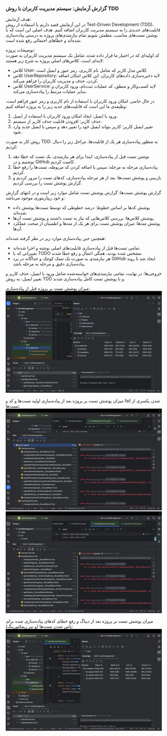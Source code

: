 ### گزارش آزمایش: سیستم مدیریت کاربران با روش TDD

هدف آزمایش:  
در این آزمایش قصد داریم با استفاده از روش Test-Driven Development (TDD)، قابلیت‌های جدیدی را به سیستم مدیریت کاربران اضافه کنیم. هدف اصلی این است که با نوشتن تست‌های مناسب، مطمئن شویم تمام نیازمندی‌های پروژه به درستی پیاده‌سازی شده‌اند و خطاهای احتمالی رفع شده است.

توضیحات پروژه:  
کد اولیه‌ای که در اختیار ما قرار داده شده، شامل یک سیستم مدیریت کاربران به صورت لایه‌ای است. کلاس‌های اصلی پروژه به شرح زیر هستند:

- کلاس User: کلاس مدل کاربر که شامل نام کاربری، رمز عبور و ایمیل است.
- کلاس UserRepository: لایه ذخیره‌سازی داده‌های کاربران. این کلاس امکان اضافه کردن، حذف و مدیریت کاربران را فراهم می‌کند.
- کلاس UserService: لایه کسب‌وکار و منطق، که عملیات ثبت‌نام، ورود کاربران و سایر عملیات مرتبط را پیاده‌سازی می‌کند.

در حال حاضر، امکان ورود کاربران با استفاده از نام کاربری و رمز عبور فراهم است. وظیفه‌ی ما این است که قابلیت‌های جدید زیر را به پروژه اضافه کنیم:

1. ورود با ایمیل: ایجاد امکان ورود کاربران با استفاده از ایمیل.
2. حذف کاربر: افزودن قابلیت حذف کاربر از سیستم.
3. تغییر ایمیل کاربر: کاربر بتواند ایمیل خود را تغییر دهد و سپس با ایمیل جدید وارد شود.

روش کار به صورت TDD:
به منظور پیاده‌سازی هر یک از قابلیت‌ها، مراحل زیر را دنبال کردیم:

1. نوشتن تست قبل از پیاده‌سازی: ابتدا برای هر نیازمندی، یک تست که خطا دهد نوشتیم و در GitHub کامیت کردیم.
2. پیاده‌سازی مرحله به مرحله: سپس با اضافه کردن کد مربوطه، تست‌ها را رفع خطا کردیم.
3. بازبینی و پوشش تست‌ها: بعد از هر مرحله پیاده‌سازی، کدهای تست را مرور کردیم و گزارش پوشش تست را بررسی کردیم.

گزارش پوشش تست‌ها:
گزارش پوشش تست شامل موارد زیر است و در انتهای گزارش و خود ریپازیتوری موجود می‌باشد:

- پوشش کدها بر اساس خطوط: درصد خطوطی که توسط تست‌ها پوشش داده شده‌اند.
- پوشش کلاس‌ها: بررسی کلاس‌هایی که نیاز به تست داشتند و پوشش تست آن‌ها.
- پوشش متدها: میزان پوشش تست برای هر یک از متدها و اطمینان از صحت عملکرد آن‌ها.

همچنین حین پیاده‌سازی موارد زیر در نظر گرفته شده‌اند:
- تمامی تست‌ها قبل از پیاده‌سازی قابلیت‌های اصلی نوشته و اجرا شده‌اند.
- تغییراتی که با TODO مشخص شده بودند، همگی اعمال و رفع خطا شدند.
- هر نیازمندی به صورت یک تسک کوچک و جداگانه در برد GitHub ایجاد شد تا روند پیاده‌سازی دقیق و مرحله به مرحله باشد.

خروجی‌ها:
در نهایت، تمامی نیازمندی‌های خواسته‌شده شامل ورود با ایمیل، حذف کاربر و تغییر ایمیل، به روش TDD و با پوشش تست کامل پیاده‌سازی شدند.

میزان پوشش تست بر پروژه قبل از پیاده‌سازی:
![پوشش تست قبل از پیاده‌سازی](src/output/photo_1.jpg)

میزان پوشش تست بر پروژه بعد از پیاده‌سازی اولیه تست‌ها و کد و fail شدن یکسری از تست‌ها:
![](src/output/photo_2.jpg)
![](src/output/photo_3.jpg)

میزان پوشش تست بر پروژه بعد از دیباگ و رفع خطای کدهای پیاده‌سازی شده برای پاس شدن تست‌ها (و نیز ریفکتورینگ):
![پوشش تست بعد از اتمام پیاده‌سازی، دیباگ و ریفکتورینگ](src/output/photo_4.jpg)
